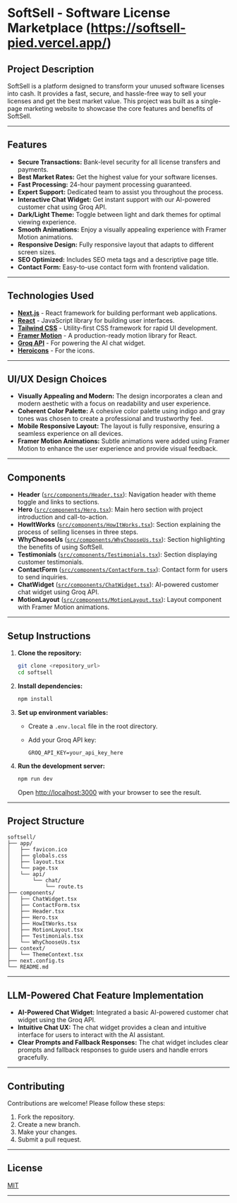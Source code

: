 # SoftSell - Software License Marketplace (https://softsell-pied.vercel.app/)

## Project Description

SoftSell is a platform designed to transform your unused software licenses into cash. It provides a fast, secure, and hassle-free way to sell your licenses and get the best market value. This project was built as a single-page marketing website to showcase the core features and benefits of SoftSell.

---

## Features

- **Secure Transactions:** Bank-level security for all license transfers and payments.
- **Best Market Rates:** Get the highest value for your software licenses.
- **Fast Processing:** 24-hour payment processing guaranteed.
- **Expert Support:** Dedicated team to assist you throughout the process.
- **Interactive Chat Widget:** Get instant support with our AI-powered customer chat using Groq API.
- **Dark/Light Theme:** Toggle between light and dark themes for optimal viewing experience.
- **Smooth Animations:** Enjoy a visually appealing experience with Framer Motion animations.
- **Responsive Design:** Fully responsive layout that adapts to different screen sizes.
- **SEO Optimized:** Includes SEO meta tags and a descriptive page title.
- **Contact Form:** Easy-to-use contact form with frontend validation.

---

## Technologies Used

- **[Next.js](https://nextjs.org/)** - React framework for building performant web applications.
- **[React](https://reactjs.org/)** - JavaScript library for building user interfaces.
- **[Tailwind CSS](https://tailwindcss.com/)** - Utility-first CSS framework for rapid UI development.
- **[Framer Motion](https://www.framer.com/motion/)** - A production-ready motion library for React.
- **[Groq API](https://groq.com/)** - For powering the AI chat widget.
- **[Heroicons](https://heroicons.com/)** - For the icons.

---

## UI/UX Design Choices

- **Visually Appealing and Modern:** The design incorporates a clean and modern aesthetic with a focus on readability and user experience.
- **Coherent Color Palette:** A cohesive color palette using indigo and gray tones was chosen to create a professional and trustworthy feel.
- **Mobile Responsive Layout:** The layout is fully responsive, ensuring a seamless experience on all devices.
- **Framer Motion Animations:** Subtle animations were added using Framer Motion to enhance the user experience and provide visual feedback.

---

## Components

- **Header** ([`src/components/Header.tsx`](src/components/Header.tsx)): Navigation header with theme toggle and links to sections.
- **Hero** ([`src/components/Hero.tsx`](src/components/Hero.tsx)): Main hero section with project introduction and call-to-action.
- **HowItWorks** ([`src/components/HowItWorks.tsx`](src/components/HowItWorks.tsx)): Section explaining the process of selling licenses in three steps.
- **WhyChooseUs** ([`src/components/WhyChooseUs.tsx`](src/components/WhyChooseUs.tsx)): Section highlighting the benefits of using SoftSell.
- **Testimonials** ([`src/components/Testimonials.tsx`](src/components/Testimonials.tsx)): Section displaying customer testimonials.
- **ContactForm** ([`src/components/ContactForm.tsx`](src/components/ContactForm.tsx)): Contact form for users to send inquiries.
- **ChatWidget** ([`src/components/ChatWidget.tsx`](src/components/ChatWidget.tsx)): AI-powered customer chat widget using Groq API.
- **MotionLayout** ([`src/components/MotionLayout.tsx`](src/components/MotionLayout.tsx)): Layout component with Framer Motion animations.

---

## Setup Instructions

1. **Clone the repository:**

   ```bash
   git clone <repository_url>
   cd softsell
   ```

2. **Install dependencies:**

   ```bash
   npm install
   ```

3. **Set up environment variables:**

   - Create a `.env.local` file in the root directory.
   - Add your Groq API key:

     ```plaintext
     GROQ_API_KEY=your_api_key_here
     ```

4. **Run the development server:**

   ```bash
   npm run dev
   ```

   Open [http://localhost:3000](http://localhost:3000) with your browser to see the result.

---

## Project Structure

```
softsell/
├── app/
│   ├── favicon.ico
│   ├── globals.css
│   ├── layout.tsx
│   └── page.tsx
│   └── api/
│       └── chat/
│           └── route.ts
├── components/
│   ├── ChatWidget.tsx
│   ├── ContactForm.tsx
│   ├── Header.tsx
│   ├── Hero.tsx
│   ├── HowItWorks.tsx
│   ├── MotionLayout.tsx
│   ├── Testimonials.tsx
│   └── WhyChooseUs.tsx
├── context/
│   └── ThemeContext.tsx
├── next.config.ts
└── README.md
```

---

## LLM-Powered Chat Feature Implementation

- **AI-Powered Chat Widget:** Integrated a basic AI-powered customer chat widget using the Groq API.
- **Intuitive Chat UX:** The chat widget provides a clean and intuitive interface for users to interact with the AI assistant.
- **Clear Prompts and Fallback Responses:** The chat widget includes clear prompts and fallback responses to guide users and handle errors gracefully.

---

## Contributing

Contributions are welcome! Please follow these steps:

1. Fork the repository.
2. Create a new branch.
3. Make your changes.
4. Submit a pull request.

---

## License

[MIT](LICENSE)

---
